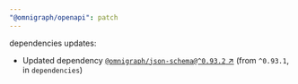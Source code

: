 ```yaml
---
"@omnigraph/openapi": patch
---
```

dependencies updates:
  - Updated dependency [`@omnigraph/json-schema@^0.93.2` ↗︎](https://www.npmjs.com/package/@omnigraph/json-schema/v/0.93.2) (from `^0.93.1`, in `dependencies`)
